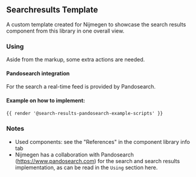 ## Searchresults Template

A custom template created for Nijmegen to showcase the search results component from this library in one overall view.

### Using

Aside from the markup, some extra actions are needed.

#### Pandosearch integration

For the search a real-time feed is provided by Pandosearch.

#### Example on how to implement:
```html
{{ render '@search-results-pandosearch-example-scripts' }}
```

### Notes

* Used components: see the "References" in the component library info tab
* Nijmegen has a collaboration with Pandosearch (https://www.pandosearch.com) for the search and search results implementation, as can be read in the `Using` section here.
